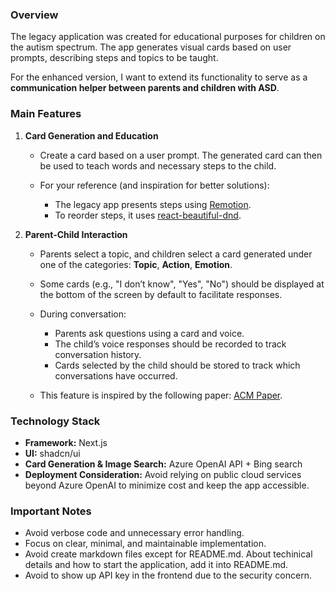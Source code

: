 ### Overview

The legacy application was created for educational purposes for children on the autism spectrum. The app generates visual cards based on user prompts, describing steps and topics to be taught.

For the enhanced version, I want to extend its functionality to serve as a **communication helper between parents and children with ASD**.

### Main Features

1. **Card Generation and Education**

   * Create a card based on a user prompt. The generated card can then be used to teach words and necessary steps to the child.
   * For your reference (and inspiration for better solutions):

     * The legacy app presents steps using [Remotion](https://github.com/remotion-dev/remotion).
     * To reorder steps, it uses [react-beautiful-dnd](https://github.com/atlassian/react-beautiful-dnd).

2. **Parent-Child Interaction**

   * Parents select a topic, and children select a card generated under one of the categories: **Topic**, **Action**, **Emotion**.
   * Some cards (e.g., "I don’t know", "Yes", "No") should be displayed at the bottom of the screen by default to facilitate responses.
   * During conversation:

     * Parents ask questions using a card and voice.
     * The child’s voice responses should be recorded to track conversation history.
     * Cards selected by the child should be stored to track which conversations have occurred.
   * This feature is inspired by the following paper: [ACM Paper](https://dl.acm.org/doi/pdf/10.1145/3706598.3713792).

### Technology Stack

* **Framework:** Next.js
* **UI:** shadcn/ui
* **Card Generation & Image Search:** Azure OpenAI API + Bing search
* **Deployment Consideration:** Avoid relying on public cloud services beyond Azure OpenAI to minimize cost and keep the app accessible.

### Important Notes

* Avoid verbose code and unnecessary error handling.
* Focus on clear, minimal, and maintainable implementation.
* Avoid create markdown files except for README.md. About techinical details and how to start the application, add it into README.md.
* Avoid to show up API key in the frontend due to the security concern.
